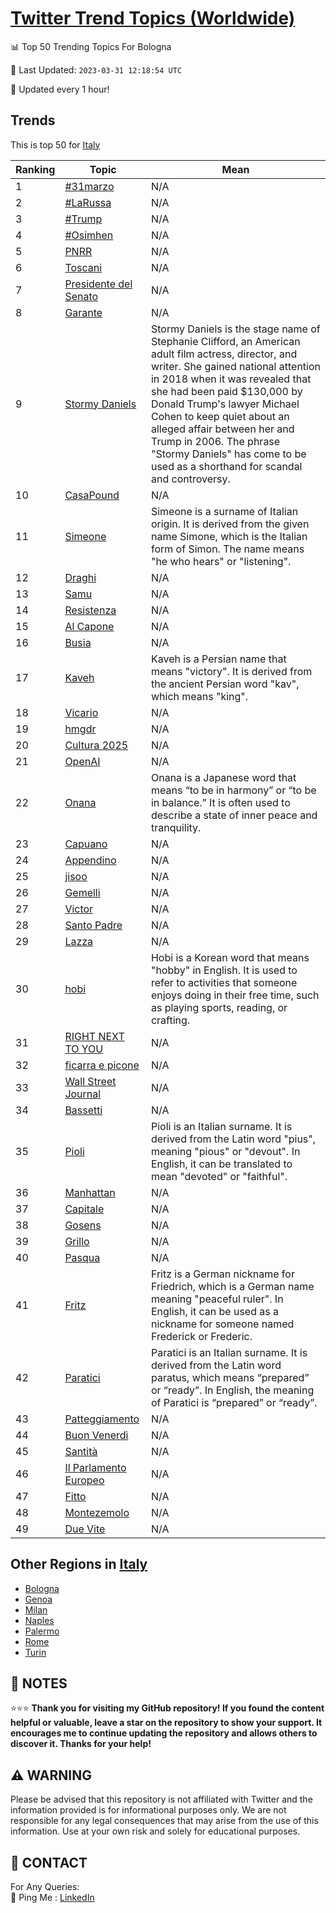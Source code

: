 [Twitter Trend Topics (Worldwide)](https://github.com/ErcinDedeoglu/Twitter-Trend-Topics)
==========


📊 Top 50 Trending Topics For Bologna

📆 Last Updated: `2023-03-31 12:18:54 UTC`

🔧 Updated every 1 hour!


## Trends

This is top 50 for [Italy](</Italy>)

| Ranking | Topic | Mean |
| ------- | ------------ | ------------ |
| 1 | [#31marzo](http://twitter.com/search?q=%2331marzo) | N/A |
| 2 | [#LaRussa](http://twitter.com/search?q=%23LaRussa) | N/A |
| 3 | [#Trump](http://twitter.com/search?q=%23Trump) | N/A |
| 4 | [#Osimhen](http://twitter.com/search?q=%23Osimhen) | N/A |
| 5 | [PNRR](http://twitter.com/search?q=PNRR) | N/A |
| 6 | [Toscani](http://twitter.com/search?q=Toscani) | N/A |
| 7 | [Presidente del Senato](http://twitter.com/search?q=Presidente+del+Senato) | N/A |
| 8 | [Garante](http://twitter.com/search?q=Garante) | N/A |
| 9 | [Stormy Daniels](http://twitter.com/search?q=Stormy+Daniels) | Stormy Daniels is the stage name of Stephanie Clifford, an American adult film actress, director, and writer. She gained national attention in 2018 when it was revealed that she had been paid $130,000 by Donald Trump's lawyer Michael Cohen to keep quiet about an alleged affair between her and Trump in 2006. The phrase "Stormy Daniels" has come to be used as a shorthand for scandal and controversy. |
| 10 | [CasaPound](http://twitter.com/search?q=CasaPound) | N/A |
| 11 | [Simeone](http://twitter.com/search?q=Simeone) | Simeone is a surname of Italian origin. It is derived from the given name Simone, which is the Italian form of Simon. The name means "he who hears" or "listening". |
| 12 | [Draghi](http://twitter.com/search?q=Draghi) | N/A |
| 13 | [Samu](http://twitter.com/search?q=Samu) | N/A |
| 14 | [Resistenza](http://twitter.com/search?q=Resistenza) | N/A |
| 15 | [Al Capone](http://twitter.com/search?q=Al+Capone) | N/A |
| 16 | [Busia](http://twitter.com/search?q=Busia) | N/A |
| 17 | [Kaveh](http://twitter.com/search?q=Kaveh) | Kaveh is a Persian name that means "victory". It is derived from the ancient Persian word "kav", which means "king". |
| 18 | [Vicario](http://twitter.com/search?q=Vicario) | N/A |
| 19 | [hmgdr](http://twitter.com/search?q=hmgdr) | N/A |
| 20 | [Cultura 2025](http://twitter.com/search?q=Cultura+2025) | N/A |
| 21 | [OpenAI](http://twitter.com/search?q=OpenAI) | N/A |
| 22 | [Onana](http://twitter.com/search?q=Onana) | Onana is a Japanese word that means “to be in harmony” or “to be in balance.” It is often used to describe a state of inner peace and tranquility. |
| 23 | [Capuano](http://twitter.com/search?q=Capuano) | N/A |
| 24 | [Appendino](http://twitter.com/search?q=Appendino) | N/A |
| 25 | [jisoo](http://twitter.com/search?q=jisoo) | N/A |
| 26 | [Gemelli](http://twitter.com/search?q=Gemelli) | N/A |
| 27 | [Victor](http://twitter.com/search?q=Victor) | N/A |
| 28 | [Santo Padre](http://twitter.com/search?q=Santo+Padre) | N/A |
| 29 | [Lazza](http://twitter.com/search?q=Lazza) | N/A |
| 30 | [hobi](http://twitter.com/search?q=hobi) | Hobi is a Korean word that means "hobby" in English. It is used to refer to activities that someone enjoys doing in their free time, such as playing sports, reading, or crafting. |
| 31 | [RIGHT NEXT TO YOU](http://twitter.com/search?q=RIGHT+NEXT+TO+YOU) | N/A |
| 32 | [ficarra e picone](http://twitter.com/search?q=ficarra+e+picone) | N/A |
| 33 | [Wall Street Journal](http://twitter.com/search?q=Wall+Street+Journal) | N/A |
| 34 | [Bassetti](http://twitter.com/search?q=Bassetti) | N/A |
| 35 | [Pioli](http://twitter.com/search?q=Pioli) | Pioli is an Italian surname. It is derived from the Latin word "pius", meaning "pious" or "devout". In English, it can be translated to mean "devoted" or "faithful". |
| 36 | [Manhattan](http://twitter.com/search?q=Manhattan) | N/A |
| 37 | [Capitale](http://twitter.com/search?q=Capitale) | N/A |
| 38 | [Gosens](http://twitter.com/search?q=Gosens) | N/A |
| 39 | [Grillo](http://twitter.com/search?q=Grillo) | N/A |
| 40 | [Pasqua](http://twitter.com/search?q=Pasqua) | N/A |
| 41 | [Fritz](http://twitter.com/search?q=Fritz) | Fritz is a German nickname for Friedrich, which is a German name meaning "peaceful ruler". In English, it can be used as a nickname for someone named Frederick or Frederic. |
| 42 | [Paratici](http://twitter.com/search?q=Paratici) | Paratici is an Italian surname. It is derived from the Latin word paratus, which means “prepared” or “ready”. In English, the meaning of Paratici is “prepared” or “ready”. |
| 43 | [Patteggiamento](http://twitter.com/search?q=Patteggiamento) | N/A |
| 44 | [Buon Venerdì](http://twitter.com/search?q=Buon+Venerd%c3%ac) | N/A |
| 45 | [Santità](http://twitter.com/search?q=Santit%c3%a0) | N/A |
| 46 | [Il Parlamento Europeo](http://twitter.com/search?q=Il+Parlamento+Europeo) | N/A |
| 47 | [Fitto](http://twitter.com/search?q=Fitto) | N/A |
| 48 | [Montezemolo](http://twitter.com/search?q=Montezemolo) | N/A |
| 49 | [Due Vite](http://twitter.com/search?q=Due+Vite) | N/A |



## Other Regions in [Italy](</Italy>)

* [Bologna](</Italy/Bologna.md>)
* [Genoa](</Italy/Genoa.md>)
* [Milan](</Italy/Milan.md>)
* [Naples](</Italy/Naples.md>)
* [Palermo](</Italy/Palermo.md>)
* [Rome](</Italy/Rome.md>)
* [Turin](</Italy/Turin.md>)



## 📝 NOTES

⭐⭐⭐ **Thank you for visiting my GitHub repository! If you found the content helpful or valuable, leave a star on the repository to show your support. It encourages me to continue updating the repository and allows others to discover it. Thanks for your help!**


## ⚠️ WARNING

Please be advised that this repository is not affiliated with Twitter and the information provided is for informational purposes only. We are not responsible for any legal consequences that may arise from the use of this information. Use at your own risk and solely for educational purposes.


## 📨 CONTACT

 For Any Queries:  
            🏓 Ping Me : [LinkedIn](https://www.linkedin.com/in/ercindedeoglu/)
